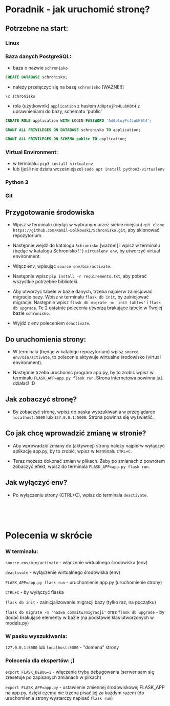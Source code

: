 # Poradnik - jak uruchomić stronę?

## Potrzebne na start:

### Linux

### Baza danych PostgreSQL:

- baza o nazwie `schronisko`

```sql
CREATE DATABASE schronisko;
```

- należy przełączyć się na bazę `schronisko` [WAŻNE!!]

```
\c schronisko
```

- rola (użytkownik) `application` z hasłem `Ad0ptujPs4LubK0t4` z uprawnieniami do bazy, schematu 'public'

```sql
CREATE ROLE application WITH LOGIN PASSWORD 'Ad0ptujPs4LubK0t4';

GRANT ALL PRIVILEGES ON DATABASE schronisko TO application;

GRANT ALL PRIVILEGES ON SCHEMA public TO application;
```

### Virtual Environment:

- w terminalu: `pip3 install virtualenv` 
- lub (jeśli nie działa wcześniejsze) `sudo apt install python3-virtualenv`

### Python 3

### Git

## Przygotowanie środowiska

- Wpisz w terminalu (będąc w wybranym przez siebie miejscu) `git clone https://github.com/Kamil-Dolkowski/Schronisko.git`, aby sklonować repozytorium.

- Następnie wejdź do katalogu `Schronisko` [ważne!] i wpisz w terminalu (będąc w katalogu Schronisko !! ) `virtualenv env`, by utworzyć virtual environment.

- Włącz env, wpisując `source env/bin/activate`.

- Następnie wpisz `pip install -r requirements.txt`, aby pobrać wszystkie potrzebne biblioteki.

- Aby utworzyć tabele w bazie danych, trzeba najpierw zainicjować migracje bazy. Wpisz w terminalu `flask db init`, by zainicjować migracje. Następnie wpisz `flask db migrate -m 'init tables'` i `flask db upgrade`. Te 2 ostatnie polecenia utworzą brakujące tabele w Twojej bazie `schronisko`.

- Wyjdź z env poleceniem `deactivate`.

## Do uruchomienia strony:

- W terminalu (będąc w katalogu repozytorium) wpisz `source env/bin/activate`, to polecenie aktywuje wirtualne środowisko (virtual environment).

- Następnie trzeba uruchomić program app.py, by to zrobić wpisz w terminalu `FLASK_APP=app.py flask run`. Strona internetowa powinna już działać! :D

## Jak zobaczyć stronę?

- By zobaczyć stronę, wpisz do paska wyszukiwania w przeglądarce `localhost:5000` lub `127.0.0.1:5000`. Strona powinna się wyświetlić.

## Co jak chcę wprowadzić zmianę w stronie?

- Aby wprowadzić zmiany do (aktywnej) strony należy najpierw wyłączyć aplikację app.py, by to zrobić, wpisz w terminalu `CTRL+C`.

- Teraz możesz dokonać zmian w plikach. Żeby po zmianach z powrotem zobaczyć efekt, wpisz do terminala `FLASK_APP=app.py flask run`.

## Jak wyłączyć env?

- Po wyłączeniu strony (CTRL+C), wpisz do terminala `deactivate`.

&nbsp;

&nbsp;

# Polecenia w skrócie

### W terminalu:

`source env/bin/activate` - włączenie wirtualnego środowiska (env)

`deactivate` - wyłączenie wirtualnego środowiska (env)

`FLASK_APP=app.py flask run` - uruchomienie app.py (uruchomienie strony)

`CTRL+C` - by wyłączyć flaska

`flask db init` - zainicjalizowanie migracji bazy (tylko raz, na początku)

`flask db migrate -m 'nazwa commitu/migracji'` oraz `flask db upgrade` - by dodać brakujące elementy w bazie (na podstawie klas utworzonych w models.py)

### W pasku wyszukiwania:

`127.0.0.1:5000` lub `localhost:5000` - "domena"
 strony

### Polecenia dla ekspertów: ;)

`export FLASK_DEBUG=1` - włączenie trybu debugowania (serwer sam się zresetuje po zapisanych zmianach w plikach)

`export FLASK_APP=app.py` - ustawienie zmiennej środowiskowej FLASK_APP na app.py, dzięki czemu nie trzeba pisać jej za każdym razem (do uruchomienia strony wystarczy napisać `flask run`)